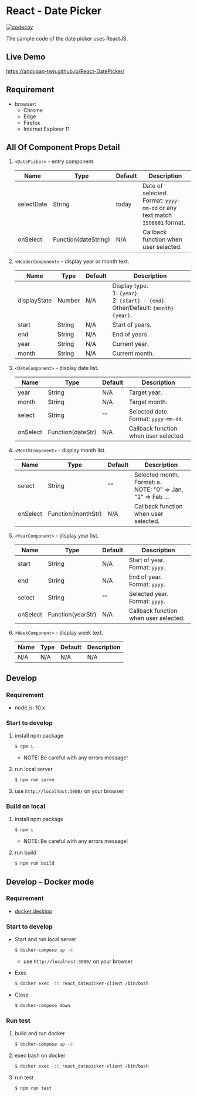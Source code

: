 # React - Date Picker

[![codecov](https://codecov.io/github/andypan-twn/React-DatePicker/graph/badge.svg?token=RZR7XVD1I6)](https://codecov.io/github/andypan-twn/React-DatePicker)

The sample code of the date picker uses ReactJS.

## Live Demo

https://andypan-twn.github.io/React-DatePicker/

## Requirement

- browser:
  - Chrome
  - Edge
  - Firefox
  - Internet Explorer 11

## All Of Component Props Detail

1. `<DatePicker>` - entry component.

   | Name       | Type                 | Default | Description                                                                   |
   | ---------- | -------------------- | ------- | ----------------------------------------------------------------------------- |
   | selectDate | String               | today   | Date of selected.<br>Format: `yyyy-mm-dd` or any text match `ISO8601` format. |
   | onSelect   | Function(dateString) | N/A     | Callback function when user selected.                                         |

2. `<HeaderComponent>` - display year or month text.

   | Name         | Type   | Default | Description                                                                                     |
   | ------------ | ------ | ------- | ----------------------------------------------------------------------------------------------- |
   | displayState | Number | N/A     | Display type.<br> 1: `{year}`. <br> 2: `{start} - {end}`. <br> Other/Default: `{month} {year}`. |
   | start        | String | N/A     | Start of years.                                                                                 |
   | end          | String | N/A     | End of years.                                                                                   |
   | year         | String | N/A     | Current year.                                                                                   |
   | month        | String | N/A     | Current month.                                                                                  |

3. `<DateComponent>` - display date list.

   | Name     | Type              | Default | Description                               |
   | -------- | ----------------- | ------- | ----------------------------------------- |
   | year     | String            | N/A     | Target year.                              |
   | month    | String            | N/A     | Target month.                             |
   | select   | String            | ""      | Selected date. <br> Format: `yyyy-mm-dd`. |
   | onSelect | Function(dateStr) | N/A     | Callback function when user selected.     |

4. `<MonthComponent>` - display month list.

   | Name     | Type               | Default | Description                                                             |
   | -------- | ------------------ | ------- | ----------------------------------------------------------------------- |
   | select   | String             | ""      | Selected month. <br> Format: `m`. <br> NOTE: "0" => Jan, "1" => Feb ... |
   | onSelect | Function(monthStr) | N/A     | Callback function when user selected.                                   |

5. `<YearComponent>` - display year list.

   | Name     | Type              | Default | Description                           |
   | -------- | ----------------- | ------- | ------------------------------------- |
   | start    | String            | N/A     | Start of year. <br> Format: `yyyy`.   |
   | end      | String            | N/A     | End of year. <br> Format: `yyyy`.     |
   | select   | String            | ""      | Selected year. <br> Format: `yyyy`.   |
   | onSelect | Function(yearStr) | N/A     | Callback function when user selected. |

6. `<WeekComponent>` - display week text.

   | Name | Type | Default | Description |
   | ---- | ---- | ------- | ----------- |
   | N/A  | N/A  | N/A     | N/A         |

## Develop

### Requirement

- node.js: 10.x

### Start to develop

1. install npm package

   ```bash
   $ npm i
   ```

   - NOTE: Be careful with any errors message!

2. run local server

   ```bash
   $ npm run serve
   ```

3. use `http://localhost:3000/` on your browser

### Build on local

1. install npm package

   ```bash
   $ npm i
   ```

   - NOTE: Be careful with any errors message!

2. run build

   ```bash
   $ npm run build
   ```

## Develop - Docker mode

### Requirement

- [docker.desktop](https://www.docker.com/products/docker-desktop/)

### Start to develop

- Start and run local server

  ```bash
  $ docker-compose up -d
  ```

  - use `http://localhost:3000/` on your browser

- Exec

  ```bash
  $ docker exec -it react_datepicker-client /bin/bash
  ```

- Close

  ```bash
  $ docker-compose down
  ```

### Run test

1. build and run docker

   ```bash
   $ docker-compose up -d
   ```

2. exec bash on docker

   ```bash
   $ docker exec -it react_datepicker-client /bin/bash
   ```

3. run test

   ```bash
   $ npm run test
   ```
